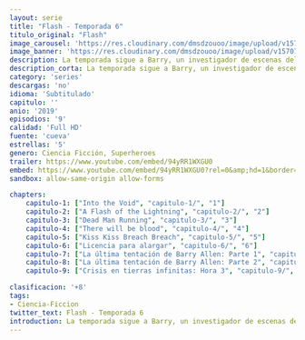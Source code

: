 ```yaml
---
layout: serie
title: "Flash - Temporada 6"
titulo_original: "Flash"
image_carousel: 'https://res.cloudinary.com/dmsdzouoo/image/upload/v1570765654/flashh-min_qv54fp.jpg'
image_banner: 'https://res.cloudinary.com/dmsdzouoo/image/upload/v1570765657/multimedia.normal.b2c4f6778d80ddfe.746865666c6173685f6e6f726d616c2e6a7067-min_enx2ah.jpg'
description: La temporada sigue a Barry, un investigador de escenas del crimen con velocidad sobrehumana que lucha contra criminales, incluidos otros que también han adquirido habilidades sobrehumanas. Está ambientada en Arrowverso, compartiendo continuidad con las otras series de televisión del universo, y es una serie derivada de Arrow. La temporada es producida por Berlanti Productions, Warner Bros. Television y DC Entertainment, con Eric Wallace como showrunner.
description_corta: La temporada sigue a Barry, un investigador de escenas del crimen con velocidad sobrehumana que lucha contra criminales, incluidos otros que también han adquirido habilidades sobrehumanas. Está ambientada en Arrowverso, compartiendo continuidad con las..
category: 'series'
descargas: 'no'
idioma: 'Subtitulado'
capitulo: ''
anio: '2019'
episodios: '9'
calidad: 'Full HD'
fuente: 'cueva'
estrellas: '5'
genero: Ciencia Ficción, Superheroes
trailer: https://www.youtube.com/embed/94yRR1WXGU0
embed: https://www.youtube.com/embed/94yRR1WXGU0?rel=0&amp;hd=1&border=0&wmode=opaque&enablejsapi=1&modestbranding=1&controls=1&showinfo=1
sandbox: allow-same-origin allow-forms 

chapters:
    capitulo-1: ["Into the Void", "capitulo-1/", "1"]
    capitulo-2: ["A Flash of the Lightning", "capitulo-2/", "2"]
    capitulo-3: ["Dead Man Running", "capitulo-3/", "3"]
    capitulo-4: ["There will be blood", "capitulo-4/", "4"]
    capitulo-5: ["Kiss Kiss Breach Breach", "capitulo-5/", "5"]
    capitulo-6: ["Licencia para alargar", "capitulo-6/", "6"]
    capitulo-7: ["La última tentación de Barry Allen: Parte 1", "capitulo-7/", "7"]
    capitulo-8: ["La última tentación de Barry Allen: Parte 2", "capitulo-8/", "8"]
    capitulo-9: ["Crisis en tierras infinitas: Hora 3", "capitulo-9/", "9"]

clasificacion: '+8'
tags:
- Ciencia-Ficcion
twitter_text: Flash - Temporada 6
introduction: La temporada sigue a Barry, un investigador de escenas del crimen con velocidad sobrehumana que lucha contra criminales, incluidos otros que también han adquirido habilidades sobrehumanas. Está ambientada en Arrowverso, compartiendo continuidad con las
---
```












